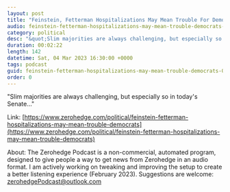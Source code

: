 ```yaml
---
layout: post
title: "Feinstein, Fetterman Hospitalizations May Mean Trouble For Democrats"
audio: feinstein-fetterman-hospitalizations-may-mean-trouble-democrats-0
category: political
desc: "&quot;Slim majorities are always challenging, but especially so in today's Senate...&quot;"
duration: 00:02:22
length: 142
datetime: Sat, 04 Mar 2023 16:30:00 +0000
tags: podcast
guid: feinstein-fetterman-hospitalizations-may-mean-trouble-democrats-0
order: 0
---
```

&quot;Slim majorities are always challenging, but especially so in today's Senate...&quot;

Link: [https://www.zerohedge.com/political/feinstein-fetterman-hospitalizations-may-mean-trouble-democrats](https://www.zerohedge.com/political/feinstein-fetterman-hospitalizations-may-mean-trouble-democrats)

About: The Zerohedge Podcast is a non-commercial, automated program, designed to give people a way to get news from Zerohedge in an audio format.  I am actively working on tweaking and improving the setup to create a better listening experience (February 2023).  Suggestions are welcome: [zerohedgePodcast@outlook.com](mailto:zerohedgePodcast@outlook.com)